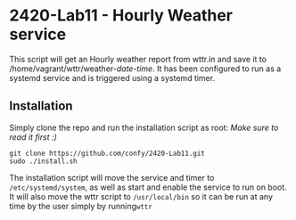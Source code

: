 # 2420-Lab11 - Hourly Weather service
This script will get an Hourly weather report from wttr.in and save it to /home/vagrant/wttr/weather-*date-time*.
It has been configured to run as a systemd service and is triggered using a systemd timer.
## Installation
Simply clone the repo and run the installation script as root:
*Make sure to read it first :)*

    git clone https://github.com/confy/2420-Lab11.git
    sudo ./install.sh
  The installation script will move the service and timer to ``/etc/systemd/system``, as well as start and enable the service to run on boot. It will also move the wttr script to ``/usr/local/bin`` so it can be run at any time by the user simply by running```wttr```
